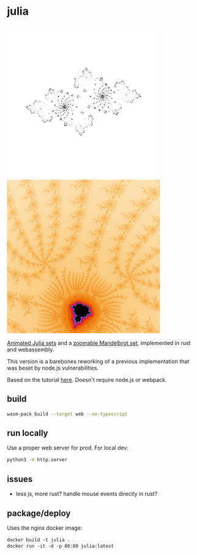 # julia

![julia](./doc/julia.png) ![mandel](./doc/mandel.png)

[Animated Julia sets](https://friarswood.net) and a [zoomable Mandelbrot set](https://friarswood.net/mandel.html), implemented in rust and webassembly.

This version is a barebones reworking of a previous implementation that was beset by node.js vulnerabilities.

Based on the tutorial [here](https://wasmbyexample.dev). Doesn't require node.js or webpack.

## build

```sh
wasm-pack build --target web --no-typescript
```

## run locally

Use a proper web server for prod. For local dev:

```sh
python3 -m http.server
```

## issues

- less js, more rust? handle mouse events directly in rust?

## package/deploy

Uses the nginx docker image:

```
docker build -t julia .
docker run -it -d -p 80:80 julia:latest
```


